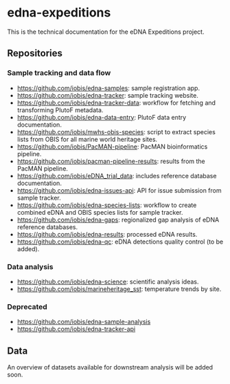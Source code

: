 # edna-expeditions

This is the technical documentation for the eDNA Expeditions project.

## Repositories
### Sample tracking and data flow

- https://github.com/iobis/edna-samples: sample registration app.
- https://github.com/iobis/edna-tracker: sample tracking website.
- https://github.com/iobis/edna-tracker-data: workflow for fetching and transforming PlutoF metadata.
- https://github.com/iobis/edna-data-entry: PlutoF data entry documentation.
- https://github.com/iobis/mwhs-obis-species: script to extract species lists from OBIS for all marine world heritage sites.
- https://github.com/iobis/PacMAN-pipeline: PacMAN bioinformatics pipeline.
- https://github.com/iobis/pacman-pipeline-results: results from the PacMAN pipeline.
- https://github.com/iobis/eDNA_trial_data: includes reference database documentation.
- https://github.com/iobis/edna-issues-api: API for issue submission from sample tracker.
- https://github.com/iobis/edna-species-lists: workflow to create combined eDNA and OBIS species lists for sample tracker.
- https://github.com/iobis/edna-gaps: regionalized gap analysis of eDNA reference databases.
- https://github.com/iobis/edna-results: processed eDNA results.
- https://github.com/iobis/edna-qc: eDNA detections quality control (to be added).

### Data analysis

- https://github.com/iobis/edna-science: scientific analysis ideas.
- https://github.com/iobis/marineheritage_sst: temperature trends by site.

### Deprecated

- https://github.com/iobis/edna-sample-analysis
- https://github.com/iobis/edna-tracker-api

## Data

An overview of datasets available for downstream analysis will be added soon.
